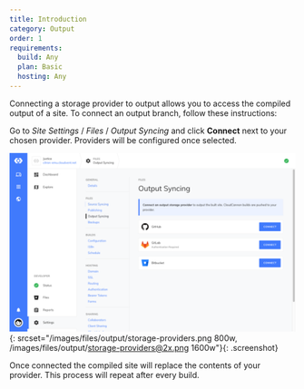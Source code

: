 ```yaml
---
title: Introduction
category: Output
order: 1
requirements:
  build: Any
  plan: Basic
  hosting: Any
---
```


Connecting a storage provider to output allows you to access the compiled output of a site. To connect an output branch, follow these instructions:

Go to *Site Settings* / *Files* / *Output Syncing* and click **Connect** next to your chosen provider. Providers will be configured once selected.

![Storage Providers interface](/images/files/output/storage-providers.png){: srcset="/images/files/output/storage-providers.png 800w, /images/files/output/storage-providers@2x.png 1600w"}{: .screenshot}

Once connected the compiled site will replace the contents of your provider. This process will repeat after every build.
